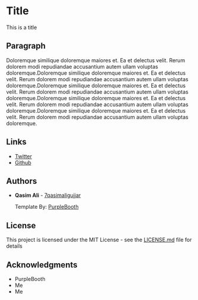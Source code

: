 # Title

This is a title

## Paragraph

Doloremque similique doloremque maiores et. Ea et delectus velit. Rerum dolorem modi repudiandae accusantium autem ullam voluptas doloremque.Doloremque similique doloremque maiores et. Ea et delectus velit. Rerum dolorem modi repudiandae accusantium autem ullam voluptas doloremque.Doloremque similique doloremque maiores et. Ea et delectus velit. Rerum dolorem modi repudiandae accusantium autem ullam voluptas doloremque.Doloremque similique doloremque maiores et. Ea et delectus velit. Rerum dolorem modi repudiandae accusantium autem ullam voluptas doloremque.Doloremque similique doloremque maiores et. Ea et delectus velit. Rerum dolorem modi repudiandae accusantium autem ullam voluptas doloremque.


## Links

* [Twitter](https://twitter.com/7qasimaligujjar)
* [Github](https://github.com/7qasimaligujjar)

## Authors

* **Qasim Ali** - [7qasimaligujjar](https://github.com/7qasimaligujjar)

    Template By: [PurpleBooth](https://github.com/PurpleBooth)

## License

This project is licensed under the MIT License - see the [LICENSE.md](LICENSE.md) file for details

## Acknowledgments

* PurpleBooth
* Me
* Me
